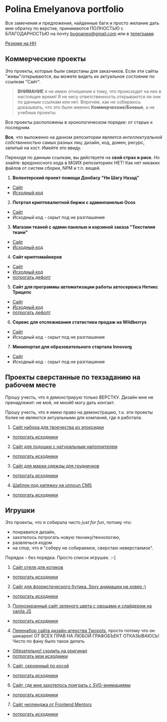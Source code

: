 # Polina Emelyanova portfolio

Все замечения и предложения, найденные баги и просто желание дать мне обратку по верстке, принимаются ПОЛНОСТЬЮ с БЛАГОДАРНОСТЬЮ на почту bugoaneo@gmail.com или в [телеграмм](https://t.me/Polina_emelyanova)

[Резюме на HH](https://novosibirsk.hh.ru/resume/b4e5a4efff0b4686190039ed1f6c6777696931)

## Коммерческие проекты
Это проекты, которые были сверстаны для заказчиков. Если эти сайты "живы"/открываются, вы можете видеть их актуальное состояние по ссылкам "Сайт".

> **ВНИМАНИЕ** я не имею отношения к тому, что происходит на них в настоящее время! Я не несу ответственность открываются ли они по данным ссылкам или нет. Впрочем, как не собираюсь доказывать, что это были именно **Коммерческие/Боевые**, а не учебные проекты.

Все проекты расположены в хронологическом порядке: от старых к последним.

**Все**, что выложенно на данном репозитории является *интеллектуальной собственностью* самых разных лиц: дизайн, код, домен, ресурс, залитый на хост. Имейте это ввиду.

Переходя по данным ссылкам, вы действуете на **свой страх и риск**. Но знайте: вредоносного кода в МОИХ репозиториях НЕТ! Как нет никаких файлов от систем сборки, NPM и т.п. вещей.

1. **Волонтерский проект помощи Донбасу "Ни Шагу Назад"**
+ [Сайт](ни-шагу-назад.рф)
+ [Исходный код](https://github.com/bugoaneo/nosb)
2. **Потртал криптовалютной биржи с админпанелью Ocos**
+ [Сайт](https://ocos.uk/)
+ Исходный код - скрыт под не разглашение
3. **Магазин тканей с админ панелью и корзиной заказа "Текстилия ткани"**
+ [Сайт](https://www.tkani-textiliya.ru/)
+ [Исходный код](https://github.com/bugoaneo/textiliya)
4. **Сайт криптомайнеров**
+ [Сайт](https://ru-technologies.ru/)
+ [Исходный код](https://github.com/bugoaneo/bugoaneo.github.io/tree/master/bisness_project/criptodatacenter)
+ [потрогать дефолт](https://bugoaneo.github.io/bisness_project/criptodatacenter/)
5. **Сайт для программы автоматизации работы автосервиса Нетикс Трицепс**
+ [Сайт](https://netix.ru/lp/2021-09/)
+ [Исходный код](https://github.com/bugoaneo/bugoaneo.github.io/tree/master/bisness_project/sto)
+ [потрогать дефолт](https://bugoaneo.github.io/bisness_project/sto/)
6. **Сервис для отслеживания статистики продаж на Wildberrys**
+ [Сайт](https://myaccount.webtrade.su/site/login)
+ Исходный код - скрыт под не разглашение
7. **Минипортал для образовательного стартапа Innovorg**
+ [Сайт](https://innovorg.com/)
+ Исходный код - скрыт под не разглашение

## Проекты сверстанные по техзаданию на рабочем месте
Прошу учесть, что я демонстрирую только ВЕРСТКУ. Дизайн мне не пренадлежит: не мой, не мнойб могу дать контакт.

Прошу учесть, что я имею право на демонстрацию, т.к. эти проекты более не являются актуальными для компаний, где я работала.

1. [Сайт набора для творчества из эпоксидки](https://bugoaneo.github.io/webTeam/epoxy/)
+ [потрогать исходники](https://github.com/bugoaneo/bugoaneo.github.io/tree/master/webTeam/epoxy)
2. [Сайт для подушки с натуральным наполнителем](https://bugoaneo.github.io/webTeam/pillow/)
+ [потрогать исходники](https://github.com/bugoaneo/bugoaneo.github.io/tree/master/webTeam/pillow)
3. [Сайт для марки одежды для грудничков](https://bugoaneo.github.io/webTeam/kids/)
+ [потрогать исходники](https://github.com/bugoaneo/bugoaneo.github.io/tree/master/webTeam/kids)
4. [Шаблон под натяжку на unnoun CMS](https://bugoaneo.github.io/webTeam/shablon_cms/)
+ [потрогать исходники](https://github.com/bugoaneo/bugoaneo.github.io/tree/master/webTeam/shablon_cms3)


## Игрушки
Это проекты, что я собирала чисто *just for fun*, потому что:
+ понравился дизайн,
+ захотелось потрогать новую технику/технологию,
+ развлечься кодом
+ на спор, что я "соберу не собираемое, сверстаю неверстаемое".

Порядок - без порядка. Просто список игрушек. :-]

1. [Сайт отеля для котиков](https://bugoaneo.github.io/cat_hotel/)
+ [потрогать исходники](https://github.com/bugoaneo/bugoaneo.github.io/tree/master/cat_hotel)
2. [Сайт для флористического бутика. Sexy анимашки на ховер :)](https://bugoaneo.github.io/flora/)
+ [потрогать исходники](https://github.com/bugoaneo/bugoaneo.github.io/tree/master/flora)
3. [Полноэкранный сайт зеленого цвета с овощами и слайдером на vanila JS](https://bugoaneo.github.io/greenade/)
+ [потрогать исходники](https://github.com/bugoaneo/bugoaneo.github.io/tree/master/greenade)
4. [Перенабор сайта дизайн-агенства Twopots](https://bugoaneo.github.io/poster_portfolio/), просто потому что он шикарен!
ОТ ВСЕХ ПРАВ НА ЛЮБОЙ ГРАФОБЪЕКТ ОТКАЗЫВАЮСЬ! Чисто по фану было такое делать
+ [Обязательно! сходить на оригинал](https://twopots-design.com/)
+ [потрогать мои исходники](https://github.com/bugoaneo/bugoaneo.github.io/tree/master/poster_portfolio)
5. [Сайт, скроенный по косой](https://bugoaneo.github.io/strips/)
+ [потрогать исходники](https://github.com/bugoaneo/bugoaneo.github.io/tree/master/strips)
6. [Сайт, где мне захотелось поиграть с SVG-анимациями](https://bugoaneo.github.io/truck/)
+ [потрогать исходники](https://github.com/bugoaneo/bugoaneo.github.io/tree/master/truck)
7. [Сайт челленджа от Frontend Mentors](https://bugoaneo.github.io/frontendmentor/e-commerce/)
+ [потрогать исходники](https://github.com/bugoaneo/bugoaneo.github.io/tree/master/frontendmentor/e-commerce)
